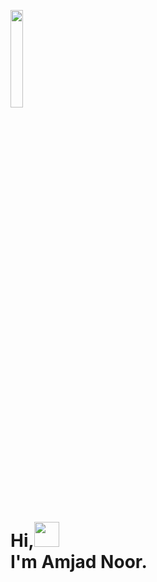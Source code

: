 <p align="left"><img width=20% src="https://github.com/alansmathew/alansmathew/raw/master/lang.gif"></p>
<h1>Hi,<img src="https://media.giphy.com/media/hvRJCLFzcasrR4ia7z/giphy.gif" width="40px"/><br/>I'm Amjad Noor.</h1>